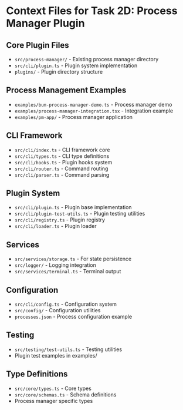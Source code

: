 # Context Files for Task 2D: Process Manager Plugin

## Core Plugin Files
- `src/process-manager/` - Existing process manager directory
- `src/cli/plugin.ts` - Plugin system implementation
- `plugins/` - Plugin directory structure

## Process Management Examples
- `examples/bun-process-manager-demo.ts` - Process manager demo
- `examples/process-manager-integration.tsx` - Integration example
- `examples/pm-app/` - Process manager application

## CLI Framework
- `src/cli/index.ts` - CLI framework core
- `src/cli/types.ts` - CLI type definitions
- `src/cli/hooks.ts` - Plugin hooks system
- `src/cli/router.ts` - Command routing
- `src/cli/parser.ts` - Command parsing

## Plugin System
- `src/cli/plugin.ts` - Plugin base implementation
- `src/cli/plugin-test-utils.ts` - Plugin testing utilities
- `src/cli/registry.ts` - Plugin registry
- `src/cli/loader.ts` - Plugin loader

## Services
- `src/services/storage.ts` - For state persistence
- `src/logger/` - Logging integration
- `src/services/terminal.ts` - Terminal output

## Configuration
- `src/cli/config.ts` - Configuration system
- `src/config/` - Configuration utilities
- `processes.json` - Process configuration example

## Testing
- `src/testing/test-utils.ts` - Testing utilities
- Plugin test examples in examples/

## Type Definitions
- `src/core/types.ts` - Core types
- `src/core/schemas.ts` - Schema definitions
- Process manager specific types